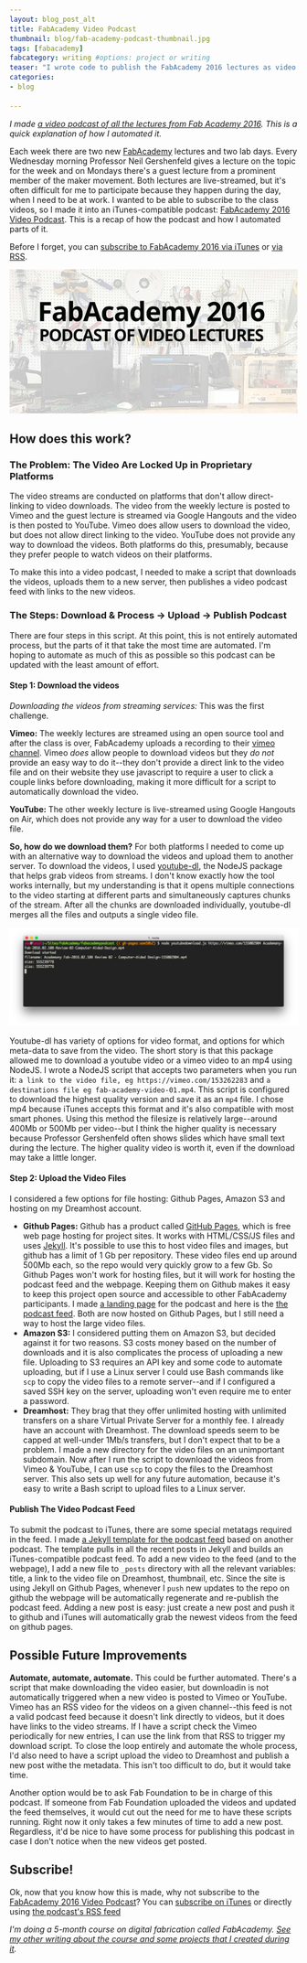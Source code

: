 ```yaml
---
layout: blog_post_alt
title: FabAcademy Video Podcast
thumbnail: blog/fab-academy-podcast-thumbnail.jpg
tags: [fabacademy]
fabcategory: writing #options: project or writing
teaser: "I wrote code to publish the FabAcademy 2016 lectures as video podcast. Here's how it works."
categories:
- blog

---
```


*I made [a video podcast of all the lectures from Fab Academy 2016](https://drewrwilson.com/fabacademypodcast). This is a quick explanation of how I automated it.*


Each week there are two new [FabAcademy](http://fabacademy.org/) lectures and two lab days. Every Wednesday morning Professor Neil Gershenfeld gives a lecture on the topic for the week and on Mondays there's a guest lecture from a prominent member of the maker movement. Both lectures are live-streamed, but it's often difficult for me to participate because they happen during the day, when I need to be at work. I wanted to be able to subscribe to the class videos, so I made it into an iTunes-compatible podcast: [FabAcademy 2016 Video Podcast](https://drewrwilson.com/fabacademypodcast). This is a recap of how the podcast and how I automated parts of it.

Before I forget, you can [subscribe to FabAcademy 2016 via iTunes](https://itunes.apple.com/us/podcast/fabacademy-2016-podcast/id1082584132?mt=2) or [via RSS](https://drewrwilson.com/fabacademypodcast/podcast.rss).

[![](/assets/img/blog/fab-academy-podcast.jpg)](https://drewrwilson.com/fabacademy/)

## How does this work?

### The Problem: The Video Are Locked Up in Proprietary Platforms
The video streams are conducted on platforms that don't allow direct-linking to video downloads. The video from the weekly lecture is posted to Vimeo and the guest lecture is streamed via Google Hangouts and the video is then posted to YouTube. Vimeo does allow users to download the video, but does not allow direct linking to the video. YouTube does not provide any way to download the videos. Both platforms do this, presumably, because they prefer people to watch videos on their platforms.

To make this into a video podcast, I needed to make a script that downloads the videos, uploads them to a new server, then publishes a video podcast feed with links to the new videos.

### The Steps: Download & Process -> Upload -> Publish Podcast

There are four steps in this script. At this point, this is not entirely automated process, but the parts of it that take the most time are automated. I'm hoping to automate as much of this as possible so this podcast can be updated with the least amount of effort.

#### Step 1: Download the videos

*Downloading the videos from streaming services:* This was the first challenge.

**Vimeo:** The weekly lectures are streamed using an open source tool and after the class is over, FabAcademy uploads a recording to their [vimeo channel](https://vimeo.com/fabacademy). Vimeo *does* allow people to download videos but they *do not* provide an easy way to do it--they don't provide a direct link to the video file and on their website they use javascript to require a user to click a couple links before downloading, making it more difficult for a script to automatically download the video.

**YouTube:** The other weekly lecture is live-streamed using Google Hangouts on Air, which does not provide any way for a user to download the video file.

**So, how do we download them?** For both platforms I needed to come up with an alternative way to download the videos and upload them to another server. To download the videos, I used [youtube-dl](https://github.com/fent/node-youtube-dl), the NodeJS package that helps grab videos from streams. I don't know exactly how the tool works internally, but my understanding is that it opens multiple connections to the video starting at different parts and simultaneously captures chunks of the stream. After all the chunks are downloaded individually, youtube-dl merges all the files and outputs a single video file.

![](/assets/img/blog/downloading-fabacademy-video.jpg)

Youtube-dl has variety of options for video format, and options for which meta-data to save from the video. The short story is that this package allowed me to download a youtube video or a vimeo video to an mp4 using NodeJS. I wrote a NodeJS script that accepts two parameters when you run it: `a link to the video file, eg https://vimeo.com/153262283` and `a destinations file eg fab-academy-video-01.mp4`. This script is configured to download the highest quality version and save it as an `mp4` file. I chose mp4 because iTunes accepts this format and it's also compatible with most smart phones. Using this method the filesize is relatively large--around 400Mb or 500Mb per video--but I think the higher quality is necessary because Professor Gershenfeld often shows slides which have small text during the lecture. The higher quality video is worth it, even if the download may take a little longer.

#### Step 2: Upload the Video Files

I considered a few options for file hosting: Github Pages, Amazon S3 and hosting on my Dreamhost account.

 * **Github Pages:** Github has a product called [GitHub Pages](https://pages.github.com/), which is free web page hosting for project sites. It works with HTML/CSS/JS files and uses [Jekyll](https://jekyllrb.com). It's possible to use this to host video files and images, but github has a limit of 1 Gb per repository. These video files end up around 500Mb each, so the repo would very quickly grow to a few Gb. So Github Pages won't work for hosting files, but it will work for hosting the podcast feed and the webpage. Keeping them on Github makes it easy to keep this project open source and accessible to other FabAcademy participants. I made [a landing page](https://drewrwilson.com/fabacademypodcast/) for the podcast and here is the [the podcast feed](https://drewrwilson.com/fabacademypodcast/podcast.rss). Both are now hosted on Github Pages, but I still need a way to host the large video files.
 * **Amazon S3:** I considered putting them on Amazon S3, but decided against it for two reasons. S3 costs money based on the number of downloads and it is also complicates the process of uploading a new file. Uploading to S3 requires an API key and some code to automate uploading, but if I use a Linux server I could use Bash commands like `scp` to copy the video files to a remote server--and if I configured a saved SSH key on the server, uploading won't even require me to enter a password.
 * **Dreamhost:** They brag that they offer unlimited hosting with unlimited transfers on a share Virtual Private Server for a monthly fee. I already have an account with Dreamhost. The download speeds seem to be capped at well-under 1Mb/s transfers, but I don't expect that to be a problem. I made a new directory for the video files on an unimportant subdomain. Now after I run the script to download the videos from Vimeo & YouTube, I can use `scp` to copy the files to the Dreamhost server. This also sets up well for any future automation, because it's easy to write a Bash script to upload files to a Linux server.

#### Publish The Video Podcast Feed

To submit the podcast to iTunes, there are some special metatags required in the feed. I made [a Jekyll template for the podcast feed](https://github.com/drewrwilson/fabacademypodcast/blob/gh-pages/_layouts/itunes-video-podcast.md) based on another podcast. The template pulls in all the recent posts in Jekyll and builds an iTunes-compatible podcast feed. To add a new video to the feed (and to the webpage), I add a new file to `_posts` directory with all the relevant variables: title, a link to the video file on Dreamhost, thumbnail, etc. Since the site is using Jekyll on Github Pages, whenever I `push` new updates to the repo on github the webpage will be automatically regenerate and re-publish the podcast feed. Adding a new post is easy: just create a new post and push it to github and iTunes will automatically grab the newest videos from the feed on github pages.

## Possible Future Improvements

**Automate, automate, automate.** This could be further automated. There's a script that make downloading the video easier, but downloadin is not automatically triggered when a new video is posted to Vimeo or YouTube. Vimeo has an RSS video for the videos on a given channel--this feed is not a valid podcast feed because it doesn't link directly to videos, but it does have links to the video streams. If I have a script check the Vimeo periodically for new entries, I can use the link from that RSS to trigger my download script. To close the loop entirely and automate the whole process, I'd also need to have a script upload the video to Dreamhost and publish a new post withe the metadata. This isn't too difficult to do, but it would take time.

Another option would be to ask Fab Foundation to be in charge of this podcast. If someone from Fab Foundation uploaded the videos and updated the feed themselves, it would cut out the need for me to have these scripts running. Right now it only takes a few minutes of time to add a new post. Regardless, it'd be nice to have some process for publishing this podcast in case I don't notice when the new videos get posted.

## Subscribe!

Ok, now that you know how this is made, why not subscribe to the [FabAcademy 2016 Video Podcast](https://drewrwilson.com/fabacademypodcast)? You can [subscribe on iTunes](https://itunes.apple.com/us/podcast/fabacademy-2016-podcast/id1082584132?mt=2) or directly using [the podcast's RSS feed](https://drewrwilson.com/fabacademypodcast/podcast.rss)


*I'm doing a 5-month course on digital fabrication called FabAcademy. [See my other writing about the course and some projects that I created during it](https://drewrwilson.com/fabacademy/).*
